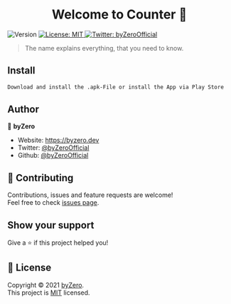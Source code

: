 <h1 align="center">Welcome to Counter 👋</h1>
<p>
  <img alt="Version" src="https://img.shields.io/badge/version-v1.0-blue.svg?cacheSeconds=2592000" />
  <a href="https://github.com/byZeroOfficial/Counter/blob/main/LICENSE" target="_blank">
    <img alt="License: MIT" src="https://img.shields.io/badge/License-MIT-yellow.svg" />
  </a>
  <a href="https://twitter.com/byZeroOfficial" target="_blank">
    <img alt="Twitter: byZeroOfficial" src="https://img.shields.io/twitter/follow/byZeroOfficial.svg?style=social" />
  </a>
</p>

> The name explains everything, that you need to know.

## Install

```sh
Download and install the .apk-File or install the App via Play Store
```

## Author

👤 **byZero**

* Website: https://byzero.dev
* Twitter: [@byZeroOfficial](https://twitter.com/byZeroOfficial)
* Github: [@byZeroOfficial](https://github.com/byZeroOfficial)

## 🤝 Contributing

Contributions, issues and feature requests are welcome!<br />Feel free to check [issues page](https://github.com/byZeroOfficial/Counter/issues). 

## Show your support

Give a ⭐️ if this project helped you!

## 📝 License

Copyright © 2021 [byZero](https://github.com/byZeroOfficial).<br />
This project is [MIT](https://github.com/byZeroOfficial/Counter/blob/main/LICENSE) licensed.
